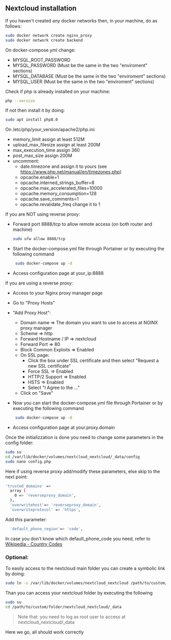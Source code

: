 ## Nextcloud installation

If you haven't created any docker networks then, in your machine, do as follows:

```sh
sudo docker network create nginx_proxy
sudo docker network create backend
``` 

On docker-compose.yml change:
- MYSQL_ROOT_PASSWORD 
- MYSQL_PASSWORD (Must be the same in the two "enviroment" sections)
- MYSQL_DATABASE (Must be the same in the two "enviroment" sections)
- MYSQL_USER (Must be the same in the two "enviroment" sections)

Check if php is already installed on your machine:

```sh
php --version
```

If not then install it by doing:

```sh
sudo apt install php8.0
```

On /etc/php/your_version/apache2/php.ini:
- memory_limit assign at least 512M
- upload_max_filesize assign at least 200M
- max_execution_time assign 360
- post_max_size assign 200M
- uncomment:
    - date.timezone and assign it to yours (see https://www.php.net/manual/en/timezones.php)
    - opcache.enable=1
    - opcache.interned_strings_buffer=8
    - opcache.max_accelerated_files=10000
    - opcache.memory_consumption=128
    - opcache.save_comments=1
    - opcache.revalidate_freq change it to 1

If you are NOT using reverse proxy:
- Forward port 8888/tcp to allow remote access (on both router and machine)

    ```sh
    sudo ufw allow 8888/tcp
    ```

- Start the docker-compose.yml file through Portainer or by executing the following command

   ```sh
    sudo docker-compose up -d
    ```

- Access configuration page at your_ip:8888
   
If you are using a reverse proxy:
- Access to your Nginx proxy manager page
- Go to "Proxy Hosts"
- "Add Proxy Host":
  - Domain name => The domain you want to use to access at NGINX proxy manager
  - Scheme => http
  - Forward Hostname / IP => nextcloud
  - Forward Port => 80
  - Block Common Exploits => Enabled
  - On SSL page:
    - Click the box under SSL certificate and then select "Request a new SSL certificate"
    - Force SSL => Enabled
    - HTTP/2 Support => Enabled
    - HSTS => Enabled
    - Select "I Agree to the ..."
  - Click on "Save"
        
 - Now you can start the docker-compose.yml file through Portainer or by executing the following command

   ```sh
    sudo docker-compose up -d
    ```
        
 - Access configuration page at your.proxy.domain
     
Once the initializzation is done you need to change some parameters in the config folder:
   
```sh
sudo su
cd /var/lib/docker/volumes/nextcloud_nextcloud/_data/config
sudo nano config.php
```

Here if using reverse proxy add/modify these parameters, else skip to the next point:
   
```sh
'trusted_domains' => 
  array (
    0 => 'reverseproxy_domain',
  ),
  'overwritehost'=> 'reverseproxy_domain',
  'overwriteprotocol' => 'https',
```

Add this parameter:
```sh
  'default_phone_region'=> 'code',
```
   
   In case you don't know which default_phone_code you need, refer to [Wikipedia - Country Codes](https://en.wikipedia.org/wiki/ISO_3166-1_alpha-2#Officially_assigned_code_elements)
   
### Optional:

To easily access to the nextcloud main folder you can create a symbolic link by doing:

```sh
sudo ln -s /var/lib/docker/volumes/nextcloud_nextcloud /path/to/custom/folder
```

Than you can access your nextcloud folder by executing the following

```sh
sudo su
cd /path/to/custom/folder/nextcloud_nextcloud/_data
```

> Note that:
> you need to log as root user to access at nextcloud_nextcloud/_data


Here we go, all should work correctly
